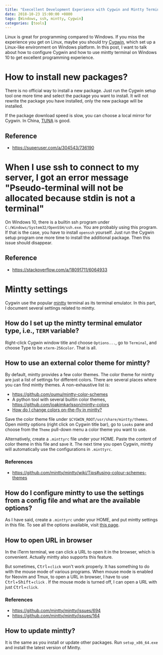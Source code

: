```yaml
---
title: "Execellent Development Experience with Cygwin and Mintty Terminal on Windows 10"
date: 2018-10-23 15:00:00 +0800
tags: [Windows, ssh, mintty, Cygwin]
categories: [tools]
---
```


Linux is great for programming compared to Windows. If you miss the experience
you get on Linux, maybe you should try [Cygwin](https://www.cygwin.com/), which
set up a Linux-like environment on Windows platform. In this post, I want to
talk about how to configure Cygwin and how to use mintty terminal on Windows 10
to get excellent programming experience.

<!--more-->

# How to install new packages?

There is no official way to install a new package. Just run the Cygwin setup
tool one more time and select the package you want to install. It will not
rewrite the package you have installed, only the new package will be installed.

If the package download speed is slow, you can choose a local mirror for
Cygwin. In China, [TUNA](https://mirror.tuna.tsinghua.edu.cn/help/cygwin/) is
good.

## Reference

+ <https://superuser.com/a/304543/736190>

# When I use ssh to connect to my server, I got an error message "Pseudo-terminal will not be allocated because stdin is not a terminal"

On Windows 10, there is a builtin ssh program under
`C:/Windows/System32/OpenSSH/ssh.exe`. You are probably using this program. If
that is the case, you have to install `openssh` yourself. Just run the Cygwin
setup program one more time to install the additional package. Then this issue
should disappear.

## Reference
+ <https://stackoverflow.com/a/18091711/6064933>

# Mintty settings

Cygwin use the popular [mintty](https://mintty.github.io/) terminal as its
terminal emulator. In this part, I document several settings related to mintty.

## How do I set up the mintty terminal emulator type, i.e., `TERM` variable?

Right-click Cygwin window title and choose `Options...`, go to `Terminal`, and
choose Type to be `xterm-256color`. That is all.


## How to use an external color theme for mintty?

By default, mintty provides a few color themes. The color theme for mintty are
just a list of settings for different colors. There are several places where
you can find mintty themes. A non-exhaustive list is:

+ https://github.com/oumu/mintty-color-schemes
+ A python tool with several builtin color themes, https://github.com/joakimkarlsson/mintty-colors
+ [How do I change colors on-the-fly in mintty?](https://superuser.com/q/223198/736190)

Save the color theme file under `$CYGWIN_ROOT/usr/share/mintty/themes`. Open
mintty options (right click on Cygwin title bar), go to `Looks` pane and choose
from the `Theme` pull-down menu a color theme you want to use.

Alternatively, create a `.minttyrc` file under your HOME. Paste the content of
color theme in this file and save it. The next time you open Cygwin, mintty
will automatically use the configurations in `.minttyrc`.

### References

+ https://github.com/mintty/mintty/wiki/Tips#using-colour-schemes-themes

## How do I configure mintty to use the settings from a config file and what are the available options?

As I have said, create a `.minttyrc` under your HOME, and put mintty settings
in this file. To see all the options available, visit [this page](https://mintty.github.io/mintty.1.html#CONFIGURATION).

## How to open URL in browser

In the iTerm terminal, we can click a URL to open it in the browser, which is
convenient. Actually mintty also supports this feature.

But sometimes, <kbd>Ctrl</kbd>+`click` won't work properly. It has something to
do with the mouse mode of various programs. When mouse mode is enabled for
Neovim and Tmux, to open a URL in browser, I have to use
<kbd>Ctrl</kbd>+<kbd>Shift</kbd>+`click` . If the mouse mode is turned off, I
can open a URL with just <kbd>Ctrl</kbd>+`click`.

### References

+ <https://github.com/mintty/mintty/issues/694>
+ <https://github.com/mintty/mintty/issues/164>

## How to update mintty?

It is the same as you install or update other packages. Run `setup_x86_64.exe`
and install the latest version of Mintty.
